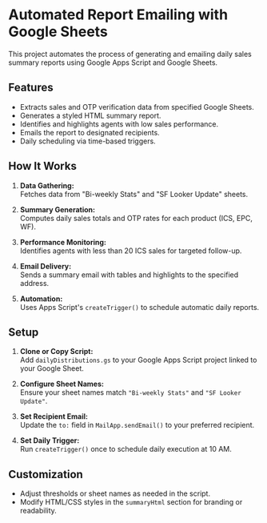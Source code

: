 # Automated Report Emailing with Google Sheets

This project automates the process of generating and emailing daily sales summary reports using Google Apps Script and Google Sheets.

## Features

- Extracts sales and OTP verification data from specified Google Sheets.
- Generates a styled HTML summary report.
- Identifies and highlights agents with low sales performance.
- Emails the report to designated recipients.
- Daily scheduling via time-based triggers.

## How It Works

1. **Data Gathering:**  
   Fetches data from "Bi-weekly Stats" and "SF Looker Update" sheets.

2. **Summary Generation:**  
   Computes daily sales totals and OTP rates for each product (ICS, EPC, WF).

3. **Performance Monitoring:**  
   Identifies agents with less than 20 ICS sales for targeted follow-up.

4. **Email Delivery:**  
   Sends a summary email with tables and highlights to the specified address.

5. **Automation:**  
   Uses Apps Script's `createTrigger()` to schedule automatic daily reports.

## Setup

1. **Clone or Copy Script:**  
   Add `dailyDistributions.gs` to your Google Apps Script project linked to your Google Sheet.

2. **Configure Sheet Names:**  
   Ensure your sheet names match `"Bi-weekly Stats"` and `"SF Looker Update"`.

3. **Set Recipient Email:**  
   Update the `to:` field in `MailApp.sendEmail()` to your preferred recipient.

4. **Set Daily Trigger:**  
   Run `createTrigger()` once to schedule daily execution at 10 AM.

## Customization

- Adjust thresholds or sheet names as needed in the script.
- Modify HTML/CSS styles in the `summaryHtml` section for branding or readability.
